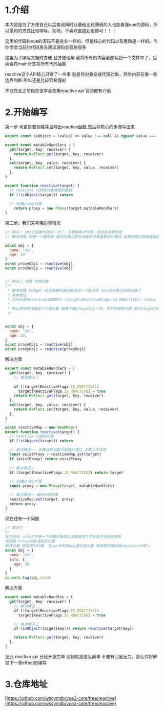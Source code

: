 # 1.介绍

本内容是为了方便自己以后查阅同时让基础比较薄弱的人也能看懂vue的源码，所以采用的方式比较啰嗦，勿喷。不喜欢直接划走即可！！！



这里的代码和vue的源码不是完全一样的。但是核心的代码以及思路是一样的。当你学会当前的代码再去阅读源码会容易很多 





这里为了编写文档时方便 且方便理解 我将所有的内容全部写到一个文件中了，后续会在main分支将所有代码抽离



reactive这个API核心只做了一件事 就是将对象变成代理对象，然后内部在做一些边界判断 所以还是比较容易懂的



不过在此之前你应该学会使用reactive api  官网都有介绍



# 2.开始编写

第一步 肯定是要创建并且导出reactive函数,然后将核心的步骤写出来

```javascript
export const isObject = (value) => value !== null && typeof value === 'object'

export const mutableHandlers = {
  get(target, key, receiver) {
    return Reflect.get(target, key, receiver)
  },
  set(target, key, value, receiver) {
    return Reflect.set(target, key, value, receiver)
  },
}

export function reactive(target) {
  // reacitve 只接收对象类型的数据
  if (!isObject(target)) return
  
  // 创建proxy代理
	return proxy = new Proxy(target,mutableHandlers)
}
```



第二步。我们来考略边界情况



```javascript
// 情况一 obj已经被代理过一次了，不需要再次代理，否则会浪费性能
// 解决思路 创建一个缓存表 每次代理之前先去缓存中查看是否代理过 如果代理过就直接返回

const obj = {
  name: 'zs',
  age: 19
}
const proxyObj1 = reactive(obj)
const proxyObj2 = reactive(obj)


// 情况二 代理 代理对象
/**
 * 解决思路 利用get 给当前被代理对象添加一个标识符 标识该对象已经被代理了
 * 具体做法
 * 当代码走到reactive函数的if (target[ReactiveFlags.IS_REACTIVE]) return target这段其实就会触发get （target[ReactiveFlags.IS_REACTIVE]主要是这部分触发的get） 这时候给原对象添加标识符即可  第一次肯定不存在这个标识符 所以会被代理
 *
 * 那么即使再代理这个代理对象 就像下面proxyObj2一样，也不会继续代理 因为target[ReactiveFlags.IS_REACTIVE]的结果是true
 */


const obj = {
  name: 'zs',
  age: 19,
}
const proxyObj1 = reactive(obj)
const proxyObj2 = reactive(proxyObj1)

```



解决方案

```javascript
export const mutableHandlers = {
  get(target, key, receiver) {
    // 解决情况二
    
    if (!target[ReactiveFlags.IS_REACTIVE])
      target[ReactiveFlags.IS_REACTIVE] = true
    return Reflect.get(target, key, receiver)
  },
  set(target, key, value, receiver) {
    return Reflect.set(target, key, value, receiver)
  },
}

const reactiveMap = new WeakMap()
export function reactive(target) {
  // reactive 只接收对象
  if (!isObject(target)) return

  // 解决情况一  如果当前对象已经被代理过 无需二次代理
  const existProxy = reactiveMap.get(target)
  if (existProxy) return existProxy
	
  // 解决情况二
  if (target[ReactiveFlags.IS_REACTIVE]) return target

  // 创建proxy代理
  const proxy = new Proxy(target, mutableHandlers)

  // 解决情况一 缓存代理结果
  reactiveMap.set(target, proxy)
  return proxy
}
```

现在还有一个问题

```javascript
// 情况三
/*
如下代码 info并不是一个代理对象那么当数据发生变化就不会自动更新 
原因是 Proxy只能浅层的代理
解决方案 使用递归代理  在get中判断key是否是对象 如果是则继续用reactive代理*/
const obj = {
  name: 'zs',
  info: {
    age: 19
  }
}
console.log(obj.info)
```

解决方案

```javascript
export const mutableHandles = {
  get(target, key, receiver) {
    // 解决情况一
    if (!target[ReactiveFlags.IS_REACTIVE])
      target[ReactiveFlags.IS_REACTIVE] = true

    // 解决情况三
    if (isObject(target[key])) return reactive(target[key])

    return Reflect.get(target, key, receiver)
  },
}
```





至此 reactive api 已经开发完毕 没错就是这么简单 不要有心里压力。那么你将解锁下一章effect的编写



# 3.仓库地址

[https://github.com/wscymdb/vue3-core/tree/reactive](https://github.com/wscymdb/vue3-core/tree/reactive)

